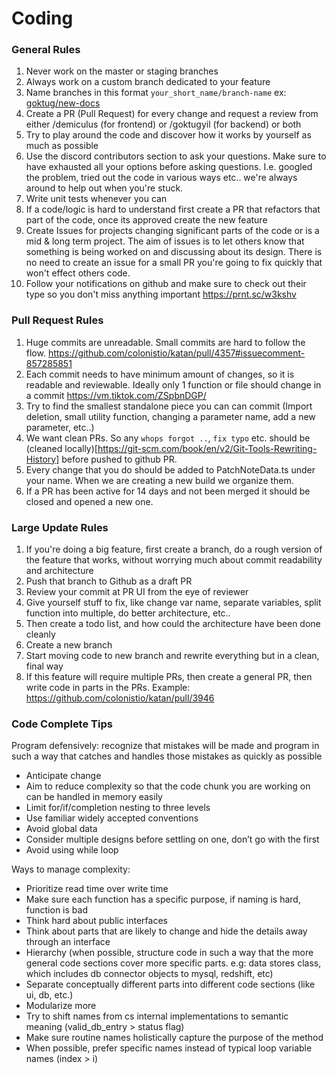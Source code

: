 # Coding

### General Rules

1. Never work on the master or staging branches
2. Always work on a custom branch dedicated to your feature
3. Name branches in this format `your_short_name/branch-name` ex: [goktug/new-docs](https://github.com/colonistio/katan/pull/2877)
4. Create a PR (Pull Request) for every change and request a review from either /demiculus (for frontend) or /goktugyil (for backend) or both
5. Try to play around the code and discover how it works by yourself as much as possible
6. Use the discord contributors section to ask your questions. Make sure to have exhausted all your options before asking questions. I.e. googled the problem, tried out the code in various ways etc.. we're always around to help out when you're stuck.
7. Write unit tests whenever you can
8. If a code/logic is hard to understand first create a PR that refactors that part of the code, once its approved create the new feature
9. Create Issues for projects changing significant parts of the code or is a mid & long term project. The aim of issues is to let others know that something is being worked on and discussing about its design. There is no need to create an issue for a small PR you're going to fix quickly that won't effect others code. 
10. Follow your notifications on github and make sure to check out their type so you don't miss anything important https://prnt.sc/w3kshv

### Pull Request Rules

1. Huge commits are unreadable. Small commits are hard to follow the flow. https://github.com/colonistio/katan/pull/4357#issuecomment-857285851
2. Each commit needs to have minimum amount of changes, so it is readable and reviewable. Ideally only 1 function or file should change in a commit https://vm.tiktok.com/ZSpbnDGP/
3. Try to find the smallest standalone piece you can can commit (Import deletion, small utility function, changing a parameter name, add a new parameter, etc..)
4. We want clean PRs. So any `whops forgot ..`, `fix typo` etc. should be (cleaned locally)[https://git-scm.com/book/en/v2/Git-Tools-Rewriting-History] before pushed to github PR. 
5. Every change that you do should be added to PatchNoteData.ts under your name. When we are creating a new build we organize them. 
6. If a PR has been active for 14 days and not been merged it should be closed and opened a new one.

### Large Update Rules

1. If you're doing a big feature, first create a branch, do a rough version of the feature that works, without worrying much about commit readability and architecture
2. Push that branch to Github as a draft PR
3. Review your commit at PR UI from the eye of reviewer 
4. Give yourself stuff to fix, like change var name, separate variables, split function into multiple, do better architecture, etc..
5. Then create a todo list, and how could the architecture have been done cleanly
6. Create a new branch
7. Start moving code to new branch and rewrite everything but in a clean, final way
8. If this feature will require multiple PRs, then create a general PR, then write code in parts in the PRs. Example: https://github.com/colonistio/katan/pull/3946

### Code Complete Tips

Program defensively: recognize that mistakes will be made and program in such a way that catches and handles those mistakes as quickly as possible
- Anticipate change
- Aim to reduce complexity so that the code chunk you are working on can be handled in memory easily 
- Limit for/if/completion nesting to three levels
- Use familiar widely accepted conventions
- Avoid global data
- Consider multiple designs before settling on one, don’t go with the first
- Avoid using while loop

Ways to manage complexity:
- Prioritize read time over write time
- Make sure each function has a specific purpose, if naming is hard, function is bad
- Think hard about public interfaces
- Think about parts that are likely to change and hide the details away through an interface
- Hierarchy (when possible, structure code in such a way that the more general code sections cover more specific parts. e.g: data stores class, which includes db connector objects to mysql, redshift, etc)
- Separate conceptually different parts into different code sections (like ui, db, etc.)
- Modularize more
- Try to shift names from cs internal implementations to semantic meaning (valid_db_entry > status flag)
- Make sure routine names holistically capture the purpose of the method
- When possible, prefer specific names instead of typical loop variable names (index > i)

